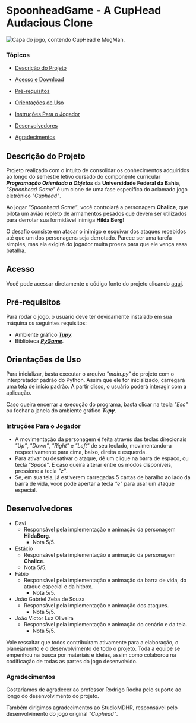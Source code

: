 # SpoonheadGame - A CupHead Audacious Clone
![Capa do jogo, contendo CupHead e MugMan.](https://github.com/DvAzevedo/Spoonhead_POO/assets/112660735/74342e66-21a9-4776-934f-ba7bd9848d1a)

### Tópicos

* [Descrição do Projeto](#descrição-do-projeto)

* [Acesso e Download](#acesso-e-download)

* [Pré-requisitos](#pré-requisitos)

* [Orientações de Uso](#orientações-de-uso)

* [Instruções Para o Jogador](#instruções-para-o-jogador)

* [Desenvolvedores](#desenvolvedores)

* [Agradecimentos](#agradecimentos)

## Descrição do Projeto
Projeto realizado com o intuito de consolidar os conhecimentos adquiridos ao longo do semestre letivo cursado do componente curricular ***Programação Orientada a Objetos*** da **Universidade Federal da Bahia**, _"Spoonhead Game"_ é um clone de uma fase específica do aclamado jogo eletrônico _"Cuphead"_.

Ao jogar _"Spoonhead Game"_, você controlará a personagem **Chalice**, que pilota um avião repleto de armamentos pesados que devem ser utilizados para derrotar sua formidável inimiga **Hilda Berg**!

O desafio consiste em atacar o inimigo e esquivar dos ataques recebidos até que um dos personagens seja derrotado. Parece ser uma tarefa simples, mas ela exigirá do jogador muita proeza para que ele vença essa batalha.

## Acesso
Você pode acessar diretamente o código fonte do projeto clicando [aqui](https://github.com/DvAzevedo/Spoonhead_POO.git).

## Pré-requisitos
Para rodar o jogo, o usuário deve ter devidamente instalado em sua máquina os seguintes requisitos:

- Ambiente gráfico [***Tupy***](https://github.com/rodrigorgs/tupy.git).
- Biblioteca [***PyGame***](https://github.com/pygame/pygame.git).

## Orientações de Uso
Para inicializar, basta executar o arquivo _"main.py"_ do projeto com o interpretador padrão do Python. Assim que ele for inicializado, carregará uma tela de início padrão. A partir disso, o usuário poderá interagir com a aplicação.

Caso queira encerrar a execução do programa, basta clicar na tecla _"Esc"_ ou fechar a janela do ambiente gráfico ***Tupy***.

### Intruções Para o Jogador
- A movimentação da personagem é feita através das teclas direcionais _"Up"_, _"Down"_, _"Right"_ e _"Left"_ de seu teclado, movimentando-a respectivamente para cima, baixo, direita e esquerda.
- Para ativar ou desativar o ataque, dê um clique na barra de espaço, ou tecla _"Space"_. E caso queira alterar entre os modos disponíveis, pressione a tecla _"z"_.
- Se, em sua tela, já estiverem carregadas 5 cartas de baralho ao lado da barra de vida, você pode apertar a tecla _"e"_ para usar um ataque especial.

## Desenvolvedores
- Davi
  - Responsável pela implementação e animação da personagem **HildaBerg**.
    - Nota 5/5.
- Estácio
  -  Responsável pela implementação e animação da personagem **Chalice**.
    - Nota 5/5.
- Fábio
  - Responsável pela implementação e animação da barra de vida, do ataque especial e da hitbox.
    - Nota 5/5.
- João Gabriel Zeba de Souza
  - Responsável pela implementação e animação dos ataques.
    - Nota 5/5.
- João Victor Luz Oliveira
  - Responsável pela implementação e animação do cenário e da tela.
    - Nota 5/5.

Vale ressaltar que todos contribuiram ativamente para a elaboração, o planejamento e o desenvolvimento de todo o projeto. Toda a equipe se empenhou na busca por materiais e ideias, assim como colaborou na codificação de todas as partes do jogo desenvolvido.

### Agradecimentos

Gostaríamos de agradecer ao professor Rodrigo Rocha pelo suporte ao longo do desenvolvimento do projeto.

Também dirigimos agradecimentos ao StudioMDHR, responsável pelo desenvolvimento do jogo original _"Cuphead"_.

